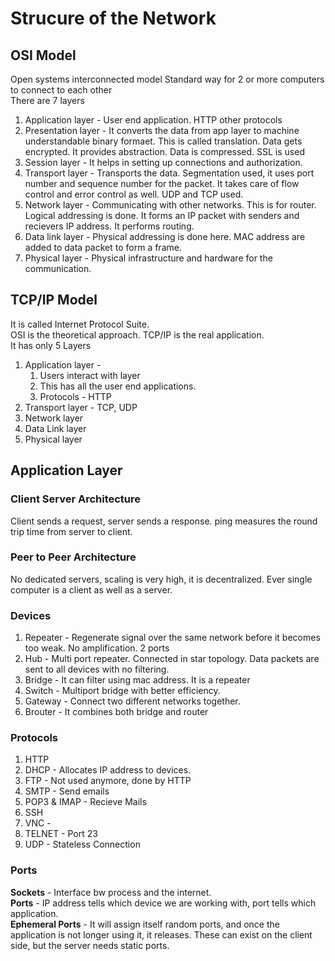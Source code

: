 # Strucure of the Network

## OSI Model
Open systems interconnected model
Standard way for 2 or more computers to connect to each other  
There are 7 layers
1. Application layer - User end application. HTTP other protocols
2. Presentation layer - It converts the data from app layer to machine understandable binary formaet. This is called translation. Data gets encrypted. It provides abstraction. Data is compressed. SSL is used
3. Session layer -  It helps in setting up connections and authorization. 
4. Transport layer - Transports the data. Segmentation used, it uses port number and sequence number for the packet. It takes care of flow control and error control as well. UDP and TCP used.
5. Network layer - Communicating with other networks. This is for router. Logical addressing is done. It forms an IP packet with senders and recievers IP address. It performs routing.
6. Data link layer - Physical addressing is done here. MAC address are added to data packet to form a frame.
7. Physical layer - Physical infrastructure and hardware for the communication. 

## TCP/IP Model
It is called Internet Protocol Suite.  
OSI is the theoretical approach. TCP/IP is the real application.  
It has only 5 Layers
1. Application layer - 
   1. Users interact with layer
   2. This has all the user end applications.
   3. Protocols - HTTP
2. Transport layer - TCP, UDP
3. Network layer  
4. Data Link layer
5. Physical layer  

## Application Layer

### Client Server Architecture 
Client sends a request, server sends a response. ping measures the round trip time from server to client. 

### Peer to Peer Architecture
No dedicated servers, scaling is very high, it is decentralized. Ever single computer is a client as well as a server.  


### Devices
1. Repeater - Regenerate signal over the same network before it becomes too weak. No amplification. 2 ports
2. Hub - Multi port repeater. Connected in star topology. Data packets are sent to all devices with no filtering.
3. Bridge - It can filter using mac address. It is a repeater
4. Switch - Multiport bridge with better efficiency.
5. Gateway - Connect two different networks together.
6. Brouter - It combines both bridge and router 

### Protocols 
1. HTTP 
2. DHCP - Allocates IP address to devices.
3. FTP - Not used anymore, done by HTTP
4. SMTP - Send emails
5. POP3 & IMAP - Recieve Mails
6. SSH
7. VNC - 
8. TELNET - Port 23
9. UDP - Stateless Connection

### Ports
**Sockets** - Interface bw process and the internet.  
**Ports** - IP address tells which device we are working with, port tells which application.   
**Ephemeral Ports** - It will assign itself random ports, and once the application is not longer using it, it releases. These can exist on the client side, but the server needs static ports.  




 
